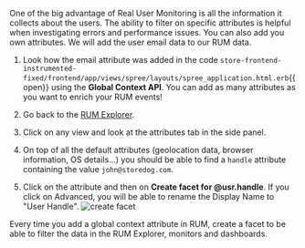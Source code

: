 One of the big advantage of Real User Monitoring is all the information it collects about the users. The ability to filter on specific attributes is helpful when investigating errors and performance issues. You can also add you own attributes. We will add the user email data to our RUM data.

1. Look how the email attribute was added in the code `store-frontend-instrumented-fixed/frontend/app/views/spree/layouts/spree_application.html.erb`{{open}} using the **Global Context API**. You can add as many attributes as you want to enrich your RUM events!

2. Go back to the [RUM Explorer](https://app.datadoghq.com/rum/explorer).

3. Click on any view and look at the attributes tab in the side panel.

4. On top of all the default attributes (geolocation data, browser information, OS details...) you should be able to find a `handle` attribute containing the value `john@storedog.com`.

5. Click on the attribute and then on **Create facet for @usr.handle**. If you click on Advanced, you will be able to rename the Display Name to "User Handle". ![create facet](https://p-qKFgO2.t2.n0.cdn.getcloudapp.com/items/p9uG5veG/Image%202020-08-10%20at%205.28.50%20PM.png?v=5ceedc50ecb3bfd0c34350f2ad6ab4a7)

Every time you add a global context attribute in RUM, create a facet to be able to filter the data in the RUM Explorer, monitors and dashboards.